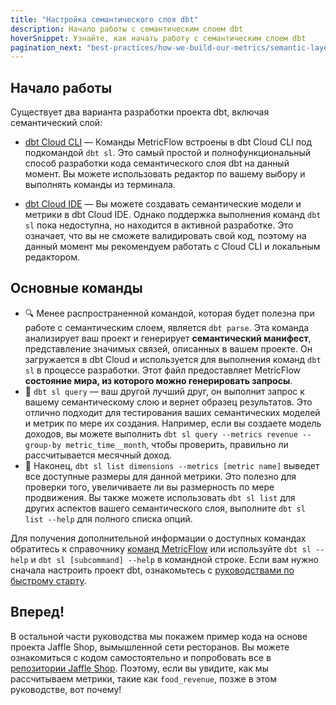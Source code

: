 ```yaml
---
title: "Настройка семантического слоя dbt"
description: Начало работы с семантическим слоем dbt
hoverSnippet: Узнайте, как начать работу с семантическим слоем dbt
pagination_next: "best-practices/how-we-build-our-metrics/semantic-layer-3-build-semantic-models"
---
```


## Начало работы

Существует два варианта разработки проекта dbt, включая семантический слой:

- [dbt Cloud CLI](/docs/cloud/cloud-cli-installation) &mdash; Команды MetricFlow встроены в dbt Cloud CLI под подкомандой `dbt sl`. Это самый простой и полнофункциональный способ разработки кода семантического слоя dbt на данный момент. Вы можете использовать редактор по вашему выбору и выполнять команды из терминала.

- [dbt Cloud IDE](/docs/cloud/dbt-cloud-ide/develop-in-the-cloud) &mdash; Вы можете создавать семантические модели и метрики в dbt Cloud IDE. Однако поддержка выполнения команд `dbt sl` пока недоступна, но находится в активной разработке. Это означает, что вы не сможете валидировать свой код, поэтому на данный момент мы рекомендуем работать с Cloud CLI и локальным редактором.

## Основные команды

- 🔍 Менее распространенной командой, которая будет полезна при работе с семантическим слоем, является `dbt parse`. Эта команда анализирует ваш проект и генерирует **семантический манифест**, представление значимых связей, описанных в вашем проекте. Он загружается в dbt Cloud и используется для выполнения команд `dbt sl` в процессе разработки. Этот файл предоставляет MetricFlow **состояние мира, из которого можно генерировать запросы**.
- 🧰 `dbt sl query` — ваш другой лучший друг, он выполнит запрос к вашему семантическому слою и вернет образец результатов. Это отлично подходит для тестирования ваших семантических моделей и метрик по мере их создания. Например, если вы создаете модель доходов, вы можете выполнить `dbt sl query --metrics revenue --group-by metric_time__month`, чтобы проверить, правильно ли рассчитывается месячный доход.
- 📝 Наконец, `dbt sl list dimensions --metrics [metric name]` выведет все доступные размеры для данной метрики. Это полезно для проверки того, увеличиваете ли вы размерность по мере продвижения. Вы также можете использовать `dbt sl list` для других аспектов вашего семантического слоя, выполните `dbt sl list --help` для полного списка опций.

Для получения дополнительной информации о доступных командах обратитесь к справочнику [команд MetricFlow](/docs/build/metricflow-commands) или используйте `dbt sl --help` и `dbt sl [subcommand] --help` в командной строке. Если вам нужно сначала настроить проект dbt, ознакомьтесь с [руководствами по быстрому старту](/docs/get-started-dbt).

## Вперед!

В остальной части руководства мы покажем пример кода на основе проекта Jaffle Shop, вымышленной сети ресторанов. Вы можете ознакомиться с кодом самостоятельно и попробовать все в [репозитории Jaffle Shop](https://github.com/dbt-labs/jaffle-shop). Поэтому, если вы увидите, как мы рассчитываем метрики, такие как `food_revenue`, позже в этом руководстве, вот почему!